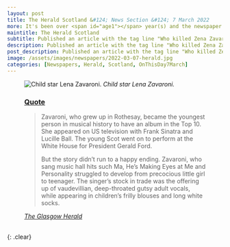 ```yaml
---
layout: post
title: The Herald Scotland &#124; News Section &#124; 7 March 2022
more: It's been over <span id="age1"></span> year(s) and the newspaper has still not fixed the typo in the original article.
maintitle: The Herald Scotland
subtitle: Published an article with the tag line "Who killed Zena Zavaroni? The life and tragic early death of a child star".
description: Published an article with the tag line "Who killed Zena Zavaroni? The life and tragic early death of a child star".
post_description: Published an article with the tag line "Who killed Zena Zavaroni? The life and tragic early death of a child star".
image: /assets/images/newspapers/2022-03-07-herald.jpg
categories: [Newspapers, Herald, Scotland, OnThisDay7March]
---
```


<figure class="fig3">
<img src="{{ page.image }}" class="full-width" alt="Child star Lena Zavaroni." />
<cite>Child star Lena Zavaroni.</cite>
</figure>

<figure class="fig3">
<h3 id="quote"><a href="#quote">Quote</a></h3>
<blockquote>
<p>Zavaroni, who grew up in Rothesay, became the youngest person in musical history to have an album in the Top 10. She appeared on US television with Frank Sinatra and Lucille Ball. The young Scot went on to perform at the White House for President Gerald Ford.</p>
<p>But the story didn’t run to a happy ending. Zavaroni, who sang music hall hits such Ma, He’s Making Eyes at Me and Personality struggled to develop from precocious little girl to teenager. The singer’s stock in trade was the offering up of vaudevillian, deep-throated gutsy adult vocals, while appearing in children’s frilly blouses and long white socks.</p>
</blockquote>
<cite><a class="external-link" href="https://www.heraldscotland.com/news/19958422.killed-zena-zavaroni-life-tragic-early-death-child-star">The Glasgow Herald</a></cite>
</figure>

<br />{: .clear}

<script> var dob = '20220307'; var year = Number(dob.substr(0, 4)); var month = Number(dob.substr(4, 2)) - 1; var day = Number(dob.substr(6, 2)); var today = new Date(); var age1 = today.getFullYear() - year; if (today.getMonth() < month || (today.getMonth() == month && today.getDate() < day)) { age1--; } document.getElementById("age1").innerHTML=age1; </script>
